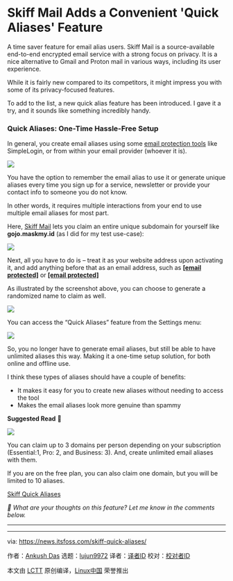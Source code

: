 [#]: subject: "Skiff Mail Adds a Convenient 'Quick Aliases' Feature"
[#]: via: "https://news.itsfoss.com/skiff-quick-aliases/"
[#]: author: "Ankush Das https://news.itsfoss.com/author/ankush/"
[#]: collector: "lujun9972/lctt-scripts-1693450080"
[#]: translator: " "
[#]: reviewer: " "
[#]: publisher: " "
[#]: url: " "

Skiff Mail Adds a Convenient 'Quick Aliases' Feature
======
A time saver feature for email alias users.
Skiff Mail is a source-available end-to-end encrypted email service with a strong focus on privacy. It is a nice alternative to Gmail and Proton mail in various ways, including its user experience.

While it is fairly new compared to its competitors, it might impress you with some of its privacy-focused features.

To add to the list, a new quick alias feature has been introduced. I gave it a try, and it sounds like something incredibly handy.

### Quick Aliases: One-Time Hassle-Free Setup

In general, you create email aliases using some [email protection tools][1] like SimpleLogin, or from within your email provider (whoever it is).

![][2]

You have the option to remember the email alias to use it or generate unique aliases every time you sign up for a service, newsletter or provide your contact info to someone you do not know.

In other words, it requires multiple interactions from your end to use multiple email aliases for most part.

Here, [Skiff Mail][3] lets you claim an entire unique subdomain for yourself like **gojo.maskmy.id** (as I did for my test use-case):

![][4]

Next, all you have to do is – treat it as your website address upon activating it, and add anything before that as an email address, such as **[[email protected]][5]** or **[[email protected]][5]**

As illustrated by the screenshot above, you can choose to generate a randomized name to claim as well.

![][6]

You can access the “Quick Aliases” feature from the Settings menu:

![][7]

So, you no longer have to generate email aliases, but still be able to have unlimited aliases this way. Making it a one-time setup solution, for both online and offline use.

I think these types of aliases should have a couple of benefits:

  * It makes it easy for you to create new aliases without needing to access the tool
  * Makes the email aliases look more genuine than spammy



**Suggested Read** 📖

![][8]

You can claim up to 3 domains per person depending on your subscription (Essential:1, Pro: 2, and Business: 3). And, create unlimited email aliases with them.

If you are on the free plan, you can also claim one domain, but you will be limited to 10 aliases.

[Skiff Quick Aliases][9]

_💬 What are your thoughts on this feature? Let me know in the comments below._

* * *

--------------------------------------------------------------------------------

via: https://news.itsfoss.com/skiff-quick-aliases/

作者：[Ankush Das][a]
选题：[lujun9972][b]
译者：[译者ID](https://github.com/译者ID)
校对：[校对者ID](https://github.com/校对者ID)

本文由 [LCTT](https://github.com/LCTT/TranslateProject) 原创编译，[Linux中国](https://linux.cn/) 荣誉推出

[a]: https://news.itsfoss.com/author/ankush/
[b]: https://github.com/lujun9972
[1]: https://itsfoss.com/protect-email-address/
[2]: https://news.itsfoss.com/content/images/2023/10/email-alias-skiff.jpg
[3]: https://skiff.com/mail
[4]: https://news.itsfoss.com/content/images/2023/10/email-alias-skiff-set.jpg
[5]: https://news.itsfoss.com/cdn-cgi/l/email-protection
[6]: https://news.itsfoss.com/content/images/2023/04/Follow-us-on-Google-News.png
[7]: https://news.itsfoss.com/content/images/2023/10/skiff-email-alias-option.png
[8]: https://itsfoss.com/content/images/size/w256h256/2022/12/android-chrome-192x192.png
[9]: https://skiff.com/quick-alias
